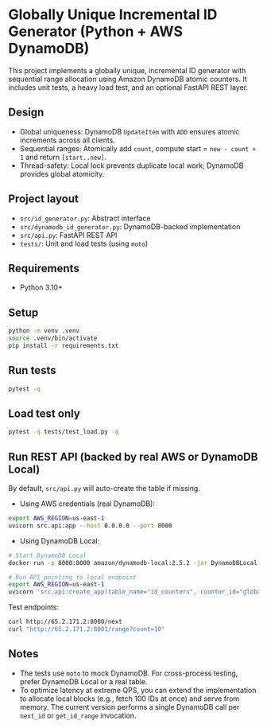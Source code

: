 # Globally Unique Incremental ID Generator (Python + AWS DynamoDB)

This project implements a globally unique, incremental ID generator with sequential range allocation using Amazon DynamoDB atomic counters. It includes unit tests, a heavy load test, and an optional FastAPI REST layer.

## Design

- Global uniqueness: DynamoDB `UpdateItem` with `ADD` ensures atomic increments across all clients.
- Sequential ranges: Atomically add `count`, compute start = `new - count + 1` and return `[start..new]`.
- Thread-safety: Local lock prevents duplicate local work; DynamoDB provides global atomicity.

## Project layout

- `src/id_generator.py`: Abstract interface
- `src/dynamodb_id_generator.py`: DynamoDB-backed implementation
- `src/api.py`: FastAPI REST API
- `tests/`: Unit and load tests (using `moto`)

## Requirements

- Python 3.10+

## Setup

```bash
python -m venv .venv
source .venv/bin/activate
pip install -r requirements.txt
```

## Run tests

```bash
pytest -q
```

## Load test only

```bash
pytest -q tests/test_load.py -q
```

## Run REST API (backed by real AWS or DynamoDB Local)

By default, `src/api.py` will auto-create the table if missing.

- Using AWS credentials (real DynamoDB):

```bash
export AWS_REGION=us-east-1
uvicorn src.api:app --host 0.0.0.0 --port 8000
```

- Using DynamoDB Local:

```bash
# Start DynamoDB Local
docker run -p 8000:8000 amazon/dynamodb-local:2.5.2 -jar DynamoDBLocal.jar -sharedDb

# Run API pointing to local endpoint
export AWS_REGION=us-east-1
uvicorn 'src.api:create_app(table_name="id_counters", counter_id="global", region_name="us-east-1", endpoint_url="http://localhost:8000")' --factory --host 0.0.0.0 --port 8001
```

Test endpoints:

```bash
curl http://65.2.171.2:8000/next
curl "http://65.2.171.2:8001/range?count=10"
```

## Notes

- The tests use `moto` to mock DynamoDB. For cross-process testing, prefer DynamoDB Local or a real table.
- To optimize latency at extreme QPS, you can extend the implementation to allocate local blocks (e.g., fetch 100 IDs at once) and serve from memory. The current version performs a single DynamoDB call per `next_id` or `get_id_range` invocation. 

